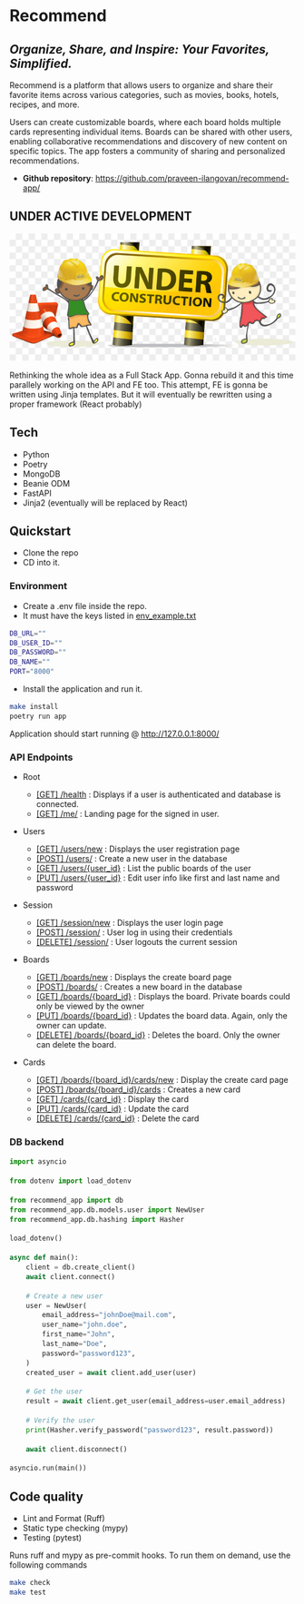 # Recommend

## _Organize, Share, and Inspire: Your Favorites, Simplified._

Recommend is a platform that allows users to organize and share their favorite items across various categories, such as movies, books, hotels, recipes, and more.

Users can create customizable boards, where each board holds multiple cards representing individual items. Boards can be shared with other users, enabling collaborative recommendations and discovery of new content on specific topics. The app fosters a community of sharing and personalized recommendations.

- **Github repository**: <https://github.com/praveen-ilangovan/recommend-app/>

## UNDER ACTIVE DEVELOPMENT

![alt text](resources/under_construction.jpg)

Rethinking the whole idea as a Full Stack App. Gonna rebuild it and this time
parallely working on the API and FE too. This attempt, FE is gonna be written
using Jinja templates. But it will eventually be rewritten using a proper 
framework (React probably)

## Tech

 - Python
 - Poetry
 - MongoDB
 - Beanie ODM
 - FastAPI
 - Jinja2 (eventually will be replaced by React)

## Quickstart

 - Clone the repo
 - CD into it.

### Environment

 - Create a .env file inside the repo.
 - It must have the keys listed in [env_example.txt](env_example.txt)

```sh
DB_URL=""
DB_USER_ID=""
DB_PASSWORD=""
DB_NAME=""
PORT="8000"
```

 - Install the application and run it.

```sh
make install
poetry run app
```

Application should start running @ http://127.0.0.1:8000/

### API Endpoints

 * Root
    - [[GET] /health](http://127.0.0.1:8000/health) : Displays if a user is authenticated and database is connected.
    - [[GET] /me/](http://127.0.0.1:8000/me/) : Landing page for the signed in user.

 * Users
    - [[GET] /users/new](http://127.0.0.1:8000/users/new) : Displays the user registration page
    - [[POST] /users/](http://127.0.0.1:8000/users) : Create a new user in the database
    - [[GET] /users/{user_id}](http://127.0.0.1:8000/users/{id}) : List the public boards of the user
    - [[PUT] /users/{user_id}](http://127.0.0.1:8000/users/{id}) : Edit user info like first and last name and password

 * Session
    - [[GET] /session/new](http://127.0.0.1:8000/session/new) : Displays the user login page
    - [[POST] /session/](http://127.0.0.1:8000/session) : User log in using their credentials
    - [[DELETE] /session/](http://127.0.0.1:8000/session/logout) : User logouts the current session

 * Boards
    - [[GET] /boards/new](http://127.0.0.1:8000/boards/new) : Displays the create board page
    - [[POST] /boards/](http://127.0.0.1:8000/boards) : Creates a new board in the database
    - [[GET] /boards/{board_id}](http://127.0.0.1:8000/boards/{id}) : Displays the board. Private boards could only be viewed by the owner
    - [[PUT] /boards/{board_id}](http://127.0.0.1:8000/boards/{id}) : Updates the board data. Again, only the owner can update.
    - [[DELETE] /boards/{board_id}](http://127.0.0.1:8000/boards/{id}) : Deletes the board. Only the owner can delete the board.

 * Cards
    - [[GET] /boards/{board_id}/cards/new](http://127.0.0.1:8000/boards/{id}/cards/new) : Display the create card page
    - [[POST] /boards/{board_id}/cards](http://127.0.0.1:8000/boards/{id}/cards) : Creates a new card
    - [[GET] /cards/{card_id}](http://127.0.0.1:8000/cards/{id}) : Display the card
    - [[PUT] /cards/{card_id}](http://127.0.0.1:8000/cards/{id}) : Update the card
    - [[DELETE] /cards/{card_id}](http://127.0.0.1:8000/cards/{id}) : Delete the card

### DB backend

```python
import asyncio

from dotenv import load_dotenv

from recommend_app import db
from recommend_app.db.models.user import NewUser
from recommend_app.db.hashing import Hasher

load_dotenv()

async def main():
    client = db.create_client()
    await client.connect()

    # Create a new user
    user = NewUser(
        email_address="johnDoe@mail.com",
        user_name="john.doe",
        first_name="John",
        last_name="Doe",
        password="password123",
    )
    created_user = await client.add_user(user)

    # Get the user
    result = await client.get_user(email_address=user.email_address)

    # Verify the user
    print(Hasher.verify_password("password123", result.password))

    await client.disconnect()

asyncio.run(main())
```

## Code quality

- Lint and Format (Ruff)
- Static type checking (mypy)
- Testing (pytest)

Runs ruff and mypy as pre-commit hooks. To run them on demand, use the following
commands

```sh
make check
make test
```
